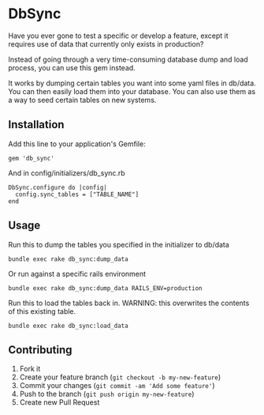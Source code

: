 # DbSync

Have you ever gone to test a specific or develop a feature, except it requires use of data that currently only exists in production?   

Instead of going through a very time-consuming database dump and load process, you can use this gem instead. 

It works by dumping certain tables you want into some yaml files in db/data.  You can then easily load them into your database.  You can also use them as a way to seed certain tables on new systems.

## Installation

Add this line to your application's Gemfile:

    gem 'db_sync'


And in config/initializers/db_sync.rb

    DbSync.configure do |config|
      config.sync_tables = ["TABLE_NAME"]
    end

## Usage 

Run this to dump the tables you specified in the initializer to db/data
   
    bundle exec rake db_sync:dump_data 
    
Or run against a specific rails environment

    bundle exec rake db_sync:dump_data RAILS_ENV=production

Run this to load the tables back in.
WARNING: this overwrites the contents of this existing table.  
   
    bundle exec rake db_sync:load_data

## Contributing

1. Fork it
2. Create your feature branch (`git checkout -b my-new-feature`)
3. Commit your changes (`git commit -am 'Add some feature'`)
4. Push to the branch (`git push origin my-new-feature`)
5. Create new Pull Request
